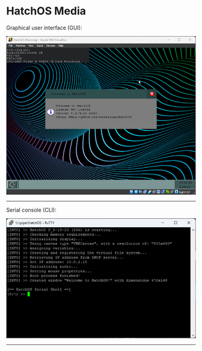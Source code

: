 # HatchOS Media
Graphical user interface (GUI): 
<br/>

![A screenshot of the HatchOS GUI.](https://github.com/MEMESCOEP/HatchOS/blob/main/media/GUI.png)
<hr/>

Serial console (CLI): 
<br/>

![A screenshot of the HatchOS CLI.](https://github.com/MEMESCOEP/HatchOS/blob/main/media/SERIAL_CONSOLE.png)
<hr/>
